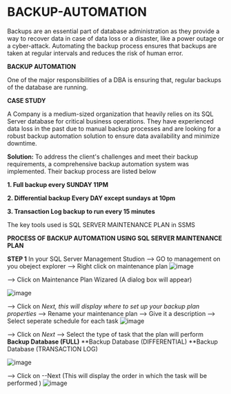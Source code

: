 # BACKUP-AUTOMATION
Backups are an essential part of database administration as they provide a way to recover data in case of data loss or a disaster, like a power outage or a cyber-attack.  Automating the backup process ensures that backups are taken at regular intervals and reduces the risk of human error. 

**BACKUP AUTOMATION**

One of the major responsibilities of a DBA is ensuring that, regular backups of the database are running.

**CASE STUDY**

A Company is a medium-sized organization that heavily relies on its SQL Server database for critical business operations. They have experienced data loss in the past due to manual backup processes and are looking for a robust backup automation solution to ensure data availability and minimize downtime.

**Solution:**
To address the client's challenges and meet their backup requirements, a comprehensive backup automation system was implemented. Their backup process are listed below 

**1. Full backup every SUNDAY 11PM**

**2. Differential backup Every DAY except sundays at 10pm**

**3. Transaction Log backup to run every 15 minutes**

The key tools used is SQL SERVER MAINTENANCE PLAN in SSMS

**PROCESS OF BACKUP AUTOMATION USING SQL SERVER MAINTENANCE PLAN**  

**STEP 1**
In your SQL Server Management Studion 
--> GO to management on you obeject explorer 
--> Right click on maintenance plan
![image](https://github.com/DATABASE-ADMINISTRATOR-PROJECTS/BACKUP-AUTOMATION/assets/100750844/e52a9ec3-5e84-44e1-93e7-cc0e9b62147c)



--> Click on Maintenance Plan Wizared (A dialog box will appear)

![image](https://github.com/DATABASE-ADMINISTRATOR-PROJECTS/BACKUP-AUTOMATION/assets/100750844/f69f97c4-4036-4d0d-a659-4f651cbe16d1)

--> Click on _Next, this will display where to set up your backup plan properties_
--> Rename your maintenance plan 
--> Give it a description
--> Select seperate schedule for each task 
![image](https://github.com/DATABASE-ADMINISTRATOR-PROJECTS/BACKUP-AUTOMATION/assets/100750844/f342cddc-8253-409c-acef-771b3dfa401c)

--> Click on _Next_
--> Select the type of task that the plan will perform 
    **Backup Database (FULL)** 
    **Backup Database (DIFFERENTIAL)
    **Backup Database (TRANSACTION LOG)
  
 ![image](https://github.com/DATABASE-ADMINISTRATOR-PROJECTS/BACKUP-AUTOMATION/assets/100750844/b4ddc1f0-8fe9-4dcd-a59e-6848df01cefa)

--> Click on --Next (This will display the order in which the task will be performed  )
![image](https://github.com/DATABASE-ADMINISTRATOR-PROJECTS/BACKUP-AUTOMATION/assets/100750844/ba4215f4-dbda-43c1-a3f8-c8658c8336f8)


